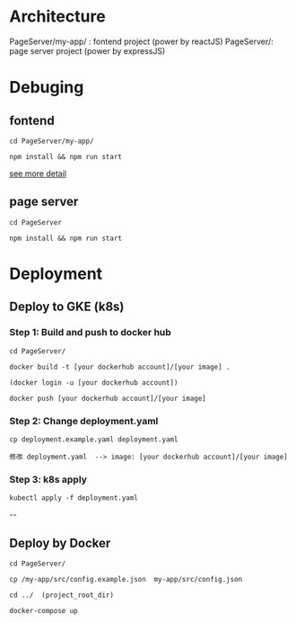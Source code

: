 
# Architecture
PageServer/my-app/ : fontend project (power by reactJS)
PageServer/: page server project (power by expressJS)

# Debuging
## fontend 
```
cd PageServer/my-app/

npm install && npm run start
```
[see more detail](./my-app/Readme.md)
## page server
```
cd PageServer

npm install && npm run start
```


# Deployment
## Deploy to GKE (k8s)


### Step 1: Build and push to docker hub
```
cd PageServer/

docker build -t [your dockerhub account]/[your image] .

(docker login -u [your dockerhub account])

docker push [your dockerhub account]/[your image]
```
### Step 2: Change deployment.yaml
```
cp deployment.example.yaml deployment.yaml

修改 deployment.yaml  --> image: [your dockerhub account]/[your image]
```

### Step 3: k8s apply
```
kubectl apply -f deployment.yaml
``` 
--
## Deploy by Docker 
```
cd PageServer/

cp /my-app/src/config.example.json  my-app/src/config.json

cd ../  (project_root_dir)

docker-compose up 
```